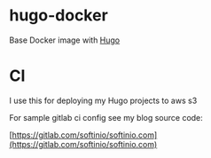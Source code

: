 # hugo-docker #

Base Docker image with [Hugo](https://gohugo.io) 

# CI #
I use this for deploying my Hugo projects to aws s3

For sample gitlab ci config see my blog source code:

[https://gitlab.com/softinio/softinio.com](https://gitlab.com/softinio/softinio.com)

